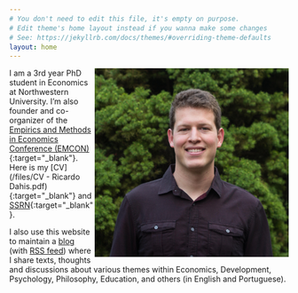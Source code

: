 ```yaml
---
# You don't need to edit this file, it's empty on purpose.
# Edit theme's home layout instead if you wanna make some changes
# See: https://jekyllrb.com/docs/themes/#overriding-theme-defaults
layout: home
---
```


<img src="./files/profile.jpg" alt="profile" style="width: 350px;" align="right"  />

I am a 3rd year PhD student in Economics at Northwestern University. I’m also founder and co-organizer of the [Empirics and Methods in Economics Conference (EMCON)](https://www.emconference2018.org){:target="_blank"}. Here is my [CV](/files/CV - Ricardo Dahis.pdf){:target="_blank"} and [SSRN](https://ssrn.com/author=2786164){:target="_blank"}.

I also use this website to maintain a [blog](blog) (with [RSS feed](./feed.xml)) where I share texts, thoughts and discussions about various themes within Economics, Development, Psychology, Philosophy, Education, and others (in English and Portuguese).
